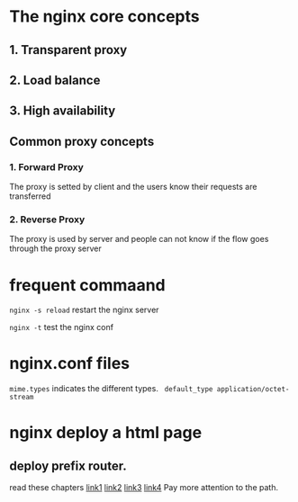 <!--
 * @Author: Lmmqxyx
 * @Date: 2022-02-10 13:47:27
 * @LastEditors: Please set LastEditors
 * @LastEditTime: 2022-04-08 17:40:15
 * @FilePath: \Learning_Note\nginx.md
 * @Description: 
-->
# The nginx core concepts
## 1. Transparent proxy
## 2. Load balance
## 3. High availability

## Common proxy concepts
### 1. Forward Proxy
The proxy is setted by client and the users know their requests are transferred

### 2. Reverse Proxy
The proxy is used by server and people can not know if the flow goes through the proxy server

# frequent commaand
``` nginx -s reload ```
restart the nginx server

``` nginx -t ```
test the nginx conf

# nginx.conf files
```mime.types``` indicates the different types.
``` default_type application/octet-stream```

# nginx deploy a html page
## deploy prefix router.
read these chapters [link1] [link2] [link3] [link4]
Pay more attention to the path.



[link1]: https://www.hangge.com/blog/cache/detail_3140.html
[link2]: https://juejin.cn/post/6920046170110689293
[link3]: https://segmentfault.com/a/1190000039046545
[link4]: https://juejin.cn/post/6926785971287490573
